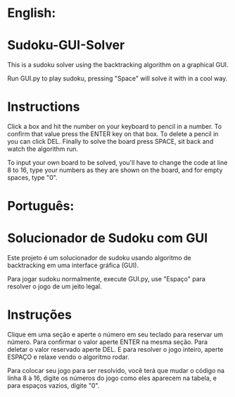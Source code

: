 # English:

# Sudoku-GUI-Solver
This is a sudoku solver using the backtracking algorithm on a graphical GUI.

Run GUI.py to play sudoku, pressing "Space" will solve it with in a cool way.

# Instructions
Click a box and hit the number on your keyboard to pencil in a number. To confirm that value press the ENTER key on that box. To delete a pencil in you can click DEL. Finally to solve the board press SPACE, sit back and watch the algorithm run.

To input your own board to be solved, you'll have to change the code at line 8 to 16, type your numbers as they are shown on the board, and for empty spaces, type "0".

# Português:

# Solucionador de Sudoku com GUI
Este projeto é um solucionador de sudoku usando algoritmo de backtracking em uma interface gráfica (GUI).

Para jogar sudoku normalmente, execute GUI.py, use "Espaço" para resolver o jogo de um jeito legal.

# Instruções
Clique em uma seção e aperte o número em seu teclado para reservar um número. Para confirmar o valor aperte ENTER na mesma seção. Para deletar o valor reservado aperte DEL. E para resolver o jogo inteiro, aperte ESPAÇO e relaxe vendo o algoritmo rodar.

Para colocar seu jogo para ser resolvido, você terá que mudar o código na linha 8 à 16, digite os números do jogo como eles aparecem na tabela, e para espaços vazios, digite "0".
